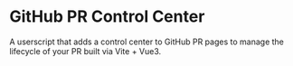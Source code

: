 # GitHub PR Control Center

A userscript that adds a control center to GitHub PR pages to manage the lifecycle of your PR built via Vite + Vue3.
